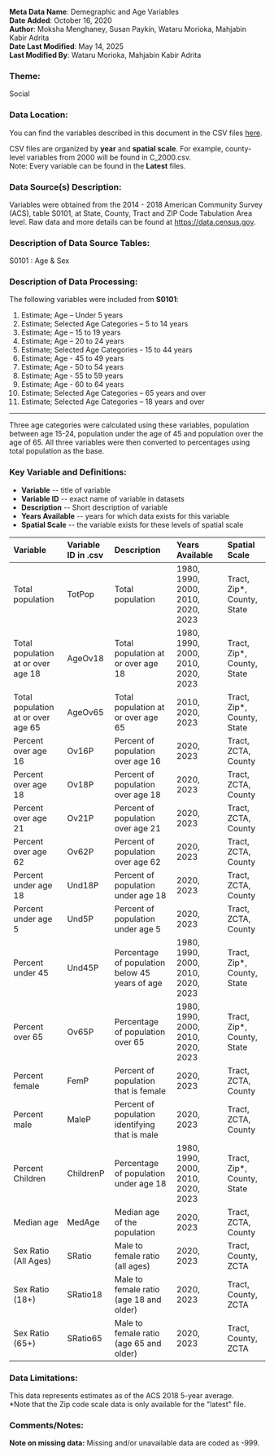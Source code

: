**Meta Data Name**: Demegraphic and Age Variables  
**Date Added**: October 16, 2020  
**Author**: Moksha Menghaney, Susan Paykin, Wataru Morioka, Mahjabin Kabir Adrita   
**Date Last Modified**: May 14, 2025      
**Last Modified By**: Wataru Morioka, Mahjabin Kabir Adrita

### Theme: 
Social 

### Data Location: 
You can find the variables described in this document in the CSV files [here](../full_tables).  

CSV files are organized by **year** and **spatial scale**. For example, county-level variables from 2000 will be found in C_2000.csv.  
Note: Every variable can be found in the **Latest** files.

### Data Source(s) Description:  
Variables were obtained from the 2014 - 2018 American Community Survey (ACS), table S0101, at State, County, Tract and ZIP Code Tabulation Area level. Raw data and more details can be found at https://data.census.gov.

### Description of Data Source Tables:
S0101 : Age & Sex

### Description of Data Processing: 
The following variables were included from **S0101**:
  1.	Estimate; Age – Under 5 years
  2.	Estimate; Selected Age Categories – 5 to 14 years
  3.	Estimate; Age – 15 to 19 years 
  4.	Estimate; Age – 20 to 24 years 
  5.	Estimate; Selected Age Categories - 15 to 44 years
  6.	Estimate; Age - 45 to 49 years
  7.	Estimate; Age - 50 to 54 years
  8.	Estimate; Age - 55 to 59 years
  9.	Estimate; Age - 60 to 64 years
  10.	Estimate; Selected Age Categories – 65 years and over
  11.	Estimate; Selected Age Categories – 18 years and over

----------
Three age categories were calculated using these variables, population between age 15-24, population under the age of 45 and population over the age of 65. 
All three variables were then converted to percentages using total population as the base.

### Key Variable and Definitions:

- **Variable** -- title of variable
- **Variable ID** -- exact name of variable in datasets
- **Description** -- Short description of variable
- **Years Available** -- years for which data exists for this variable
- **Spatial Scale** -- the variable exists for these levels of spatial scale

| Variable                         | Variable ID in .csv | Description                                         | Years Available                  | Spatial Scale                  |
|:--------------------------------|:--------------------|:----------------------------------------------------|:----------------------------------|:-------------------------------|
| Total population                | TotPop              | Total population                                    | 1980, 1990, 2000, 2010, 2020, 2023          | Tract, Zip*, County, State     |
| Total population at or over age 18 | AgeOv18          | Total population at or over age 18                  | 1980, 1990, 2000, 2010, 2020, 2023    | Tract, Zip*, County, State     |
| Total population at or over age 65 | AgeOv65          | Total population at or over age 65                  | 2010, 2020, 2023                      | Tract, Zip*, County, State     |
| Percent over age 16            | Ov16P               | Percent of population over age 16                   | 2020, 2023                        | Tract, ZCTA, County            |
| Percent over age 18            | Ov18P               | Percent of population over age 18                   | 2020, 2023                        | Tract, ZCTA, County            |
| Percent over age 21            | Ov21P               | Percent of population over age 21                   | 2020, 2023                        | Tract, ZCTA, County            |
| Percent over age 62            | Ov62P               | Percent of population over age 62                   | 2020, 2023                        | Tract, ZCTA, County            |
| Percent under age 18           | Und18P              | Percent of population under age 18                  | 2020, 2023                        | Tract, ZCTA, County            |
| Percent under age 5            | Und5P               | Percent of population under age 5                   | 2020, 2023                        | Tract, ZCTA, County            |
| Percent  under 45          | Und45P              | Percentage of population below 45 years of age      | 1980, 1990, 2000, 2010, 2020, 2023    | Tract, Zip*, County, State     |
| Percent  over 65           | Ov65P              | Percentage of population over 65                    | 1980, 1990, 2000, 2010, 2020, 2023    | Tract, Zip*, County, State     |
| Percent female       | FemP                | Percent of population that is female         | 2020, 2023                        | Tract, ZCTA, County            |
| Percent male         | MaleP               | Percent of population identifying that is male           | 2020, 2023                        | Tract, ZCTA, County            |
| Percent  Children          | ChildrenP           | Percentage of population under age 18               | 1980, 1990, 2000, 2010, 2020, 2023    | Tract, Zip*, County, State     |
| Median age                     | MedAge              | Median age of the population                        | 2020, 2023                        | Tract, ZCTA, County            |
| Sex Ratio (All Ages)    | SRatio        | Male to female ratio (all ages)                                 | 2020, 2023       | Tract, County, ZCTA     |
| Sex Ratio (18+)         | SRatio18      | Male to female ratio (age 18 and older)                         | 2020, 2023       | Tract, County, ZCTA     |
| Sex Ratio (65+)         | SRatio65      | Male to female ratio (age 65 and older)                         | 2020, 2023       | Tract, County, ZCTA     |





### Data Limitations:
This data represents estimates as of the ACS 2018 5-year average.  
*Note that the Zip code scale data is only available for the "latest" file.

### Comments/Notes:
**Note on missing data:** Missing and/or unavailable data are coded as -999. 
